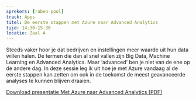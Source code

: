 ```yaml
---
sprekers: [ruben-pool]
track: Apps
titel: De eerste stappen met Azure naar Advanced Analytics
tijd: 14:30-15:30
locatie: Zaal A
---
```

Steeds vaker hoor je dat bedrijven en instellingen meer waarde uit hun data willen halen. De termen die dan al snel vallen zijn Big Data, Machine Learning en Advanced Analytics. Maar ‘advanced’ ben je niet van de ene op de andere dag. In deze sessie leg ik uit hoe je met Azure vandaag al de eerste stappen kan zetten om ook in de toekomst de meest geavanceerde analyses te kunnen blijven draaien.

<div class="well col-sm-12"><a href="/assets/AdvancedAnalyticsRubenPool.pdf" target="_blank"><span class="btn btn-warning">Download presentatie Met Azure naar Advanced Analytics (PDF)</span></a>&nbsp;</div>
